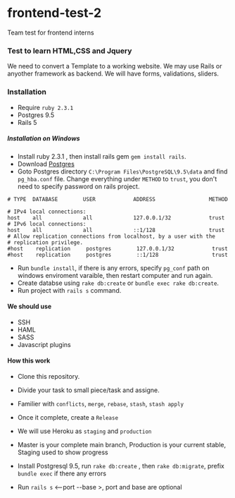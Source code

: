 
# frontend-test-2
Team test for frontend interns 

### Test to learn HTML,CSS and Jquery 

We need to convert a Template to a working website. We may use Rails or anyother framework as backend. 
We will have forms, validations, sliders. 

### Installation 

- Require `ruby 2.3.1`
- Postgres 9.5
- Rails 5 

##### Installation on Windows 

- Install ruby 2.3.1 , then install rails gem `gem install rails`.
- Download [Postgres](http://www.enterprisedb.com/products-services-training/pgdownload#windows)
- Goto Postgres directory `C:\Program Files\PostgreSQL\9.5\data` and find `pg_hba.conf` file. 
Change everything under `METHOD` to `trust`, you don't need to specify password on rails project.
```
# TYPE  DATABASE        USER            ADDRESS                 METHOD

# IPv4 local connections:
host    all             all             127.0.0.1/32            trust
# IPv6 local connections:
host    all             all             ::1/128                 trust
# Allow replication connections from localhost, by a user with the
# replication privilege.
#host    replication     postgres        127.0.0.1/32            trust
#host    replication     postgres        ::1/128                 trust
```
- Run `bundle install`, if there is any errors, specify `pg_conf` path on windows
enviroment varaible, then restart computer and run again.
- Create databse using `rake db:create` or `bundle exec rake db:create`.
- Run project with `rails s` command.

#### We should use 
- SSH 
- HAML
- SASS
- Javascript plugins   


#### How this work

- Clone this repository. 
- Divide your task to small piece/task and assigne.
- Familier with `conflicts`, `merge`, `rebase`, `stash`, `stash apply`
- Once it complete, create a `Release`
- We will use Heroku as `staging` and `production`
- Master is your complete main branch, Production is your current stable, Staging used to show progress 

- Install Postgresql 9.5, run `rake db:create` , then `rake db:migrate`, prefix `bundle exec` if there any errors
- Run `rails s`  <--port --base >, port and base are optional 
   